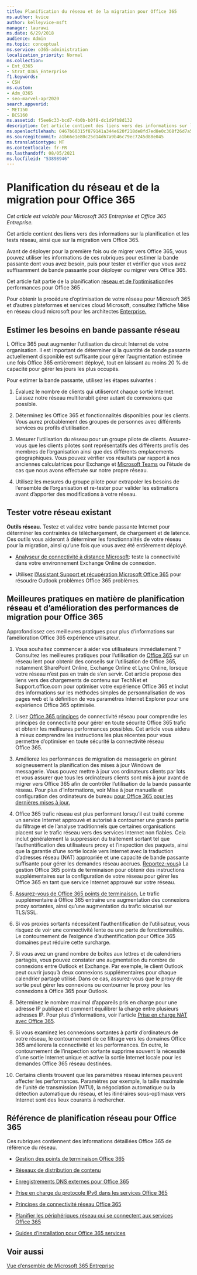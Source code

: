 ```yaml
---
title: Planification du réseau et de la migration pour Office 365
ms.author: kvice
author: kelleyvice-msft
manager: laurawi
ms.date: 6/29/2018
audience: Admin
ms.topic: conceptual
ms.service: o365-administration
localization_priority: Normal
ms.collection:
- Ent_O365
- Strat_O365_Enterprise
f1.keywords:
- CSH
ms.custom:
- Adm_O365
- seo-marvel-apr2020
search.appverid:
- MET150
- BCS160
ms.assetid: f5ee6c33-bcd7-4b0b-b0f8-dc1d9fb8d132
description: Cet article contient des liens vers des informations sur la planification, les tests et la migration réseau vers Office 365.
ms.openlocfilehash: 0467b60315f879141a344e620f218de8fd7ed8e0c368f26d7a5dd50a85a2bc84
ms.sourcegitcommit: a1b66e1e80c25d14d67a9b46c79ec7245d88e045
ms.translationtype: MT
ms.contentlocale: fr-FR
ms.lasthandoff: 08/05/2021
ms.locfileid: "53898946"
---
```

# <a name="network-and-migration-planning-for-office-365"></a>Planification du réseau et de la migration pour Office 365

*Cet article est valable pour Microsoft 365 Entreprise et Office 365 Entreprise.*

Cet article contient des liens vers des informations sur la planification et les tests réseau, ainsi que sur la migration vers Office 365.
  
Avant de déployer pour la première fois ou de migrer vers Office 365, vous pouvez utiliser les informations de ces rubriques pour estimer la bande passante dont vous avez besoin, puis pour tester et vérifier que vous avez suffisamment de bande passante pour déployer ou migrer vers Office 365.

Cet article fait partie de la planification [réseau et de l’optimisation](./network-planning-and-performance.md)des performances pour Office 365 .

Pour obtenir la procédure d’optimisation de votre réseau pour Microsoft 365 et d’autres plateformes et services cloud Microsoft, consultez l’affiche Mise en réseau cloud microsoft pour les architectes [Enterprise.](../solutions/cloud-architecture-models.md)
   
## <a name="estimate-network-bandwidth-requirements"></a>Estimer les besoins en bande passante réseau
<a name="EstimateBandwidthRequirements"> </a>

L Office 365 peut augmenter l’utilisation du circuit Internet de votre organisation. Il est important de déterminer si la quantité de bande passante actuellement disponible est suffisante pour gérer l’augmentation estimée une fois Office 365 entièrement déployé, tout en laissant au moins 20 % de capacité pour gérer les jours les plus occupés.
  
Pour estimer la bande passante, utilisez les étapes suivantes :
  
1. Évaluez le nombre de clients qui utiliseront chaque sortie Internet. Laissez notre réseau multiterabit gérer autant de connexions que possible. 
    
2. Déterminez les Office 365 et fonctionnalités disponibles pour les clients. Vous aurez probablement des groupes de personnes avec différents services ou profils d’utilisation.
    
3. Mesurer l’utilisation du réseau pour un groupe pilote de clients. Assurez-vous que les clients pilotes sont représentatifs des différents profils des membres de l’organisation ainsi que des différents emplacements géographiques. Vous pouvez vérifier vos résultats par rapport [](https://techcommunity.microsoft.com/t5/exchange-team-blog/announcing-the-exchange-client-network-bandwidth-calculator-beta/ba-p/601744) à nos anciennes calculatrices pour [](https://www.microsoft.com/itshowcase/Article/Content/631/Optimizing-network-performance-for-Microsoft-Office-365) Exchange et [Microsoft Teams](/microsoftteams/prepare-network) ou l’étude de cas que nous avons effectuée sur notre propre réseau. 
    
4. Utilisez les mesures du groupe pilote pour extrapoler les besoins de l’ensemble de l’organisation et re-tester pour valider les estimations avant d’apporter des modifications à votre réseau.
    
## <a name="test-your-existing-network"></a>Tester votre réseau existant
<a name="calculators"> </a>

 **Outils réseau.** Testez et validez votre bande passante Internet pour déterminer les contraintes de téléchargement, de chargement et de latence. Ces outils vous aideront à déterminer les fonctionnalités de votre réseau pour la migration, ainsi qu’une fois que vous avez été entièrement déployé. 
    
- [Analyseur de connectivité à distance Microsoft](https://go.microsoft.com/fwlink/p/?LinkId=517243): teste la connectivité dans votre environnement Exchange Online de connexion.
    
- Utilisez [l’Assistant Support et récupération Microsoft Office 365](https://diagnostics.office.com/#/Download?env=SOC) pour résoudre Outlook problèmes Office 365 problèmes. 
    
## <a name="best-practices-for-network-planning-and-improving-migration-performance-for-office-365"></a>Meilleures pratiques en matière de planification réseau et d’amélioration des performances de migration pour Office 365
<a name="BestPractices"> </a>

Approfondissez ces meilleures pratiques pour plus d’informations sur l’amélioration Office 365 expérience utilisateur.
  
1. Vous souhaitez commencer à aider vos utilisateurs immédiatement ? Consultez les meilleures pratiques pour l’utilisation de [Office 365](https://support.office.com/article/fd16c8d2-4799-4c39-8fd7-045f06640166) sur un réseau lent pour obtenir des conseils sur l’utilisation de Office 365, notamment SharePoint Online, Exchange Online et Lync Online, lorsque votre réseau n’est pas en train de s’en servir. Cet article propose des liens vers des chargements de contenu sur TechNet et Support.office.com pour optimiser votre expérience Office 365 et inclut des informations sur les méthodes simples de personnalisation de vos pages web et la définition de vos paramètres Internet Explorer pour une expérience Office 365 optimisée. 
    
2. Lisez [Office 365 principes](./microsoft-365-network-connectivity-principles.md) de connectivité réseau pour comprendre les principes de connectivité pour gérer en toute sécurité Office 365 trafic et obtenir les meilleures performances possibles. Cet article vous aidera à mieux comprendre les instructions les plus récentes pour vous permettre d’optimiser en toute sécurité la connectivité réseau Office 365. 
    
3. Améliorez les performances de migration de messagerie en gérant soigneusement la planification des mises à jour Windows de messagerie. Vous pouvez mettre à jour vos ordinateurs clients par lots et vous assurer que tous les ordinateurs clients sont mis à jour avant de migrer vers Office 365 afin de contrôler l’utilisation de la bande passante réseau. Pour plus d’informations, voir Mise à jour manuelle et configuration des ordinateurs de bureau [pour Office 365 pour les dernières mises à jour.](https://support.microsoft.com/gp/office-2013-365-update)
    
4. Office 365 trafic réseau est plus performant lorsqu’il est traité comme un service Internet approuvé et autorisé à contourner une grande partie du filtrage et de l’analyse traditionnels que certaines organisations placent sur le trafic réseau vers des services Internet non fiables. Cela inclut généralement la suppression du traitement sortant tel que l’authentification des utilisateurs proxy et l’inspection des paquets, ainsi que la garantie d’une sortie locale vers Internet avec la traduction d’adresses réseau (NAT) appropriée et une capacité de bande passante suffisante pour gérer les demandes réseau accrues. [Reportez-vous](https://support.office.com/article/99cab9d4-ef59-4207-9f2b-3728eb46bf9a)à La gestion Office 365 points de terminaison pour obtenir des instructions supplémentaires sur la configuration de votre réseau pour gérer les Office 365 en tant que service Internet approuvé sur votre réseau.
    
1. [Assurez-vous de Office 365 points de terminaison.](https://support.office.com/article/99cab9d4-ef59-4207-9f2b-3728eb46bf9a) Le trafic supplémentaire à Office 365 entraîne une augmentation des connexions proxy sortantes, ainsi qu’une augmentation du trafic sécurisé sur TLS/SSL.
    
2. Si vos proxies sortants nécessitent l’authentification de l’utilisateur, vous risquez de voir une connectivité lente ou une perte de fonctionnalités. Le contournement de l’exigence d’authentification pour Office 365 domaines peut réduire cette surcharge.
    
3. Si vous avez un grand nombre de boîtes aux lettres et de calendriers partagés, vous pouvez constater une augmentation du nombre de connexions entre Outlook et Exchange. Par exemple, le client Outlook peut ouvrir jusqu’à deux connexions supplémentaires pour chaque calendrier partagé utilisé. Dans ce cas, assurez-vous que le proxy de sortie peut gérer les connexions ou contourner le proxy pour les connexions à Office 365 pour Outlook.
    
4. Déterminez le nombre maximal d’appareils pris en charge pour une adresse IP publique et comment équilibrer la charge entre plusieurs adresses IP. Pour plus d'informations, voir l'article [Prise en charge NAT avec Office 365](nat-support-with-microsoft-365.md).
    
5. Si vous examinez les connexions sortantes à partir d’ordinateurs de votre réseau, le contournement de ce filtrage vers les domaines Office 365 améliorera la connectivité et les performances. En outre, le contournement de l’inspection sortante supprime souvent la nécessité d’une sortie Internet unique et active la sortie Internet locale pour les demandes Office 365 réseau destinées.
    
6. Certains clients trouvent que les paramètres réseau internes peuvent affecter les performances. Paramètres par exemple, la taille maximale de l’unité de transmission (MTU), la négociation automatique ou la détection automatique du réseau, et les itinéraires sous-optimaux vers Internet sont des lieux courants à rechercher.
    
## <a name="network-planning-reference-for-office-365"></a>Référence de planification réseau pour Office 365
<a name="NetReference"> </a>

Ces rubriques contiennent des informations détaillées Office 365 de référence du réseau.
  
- [Gestion des points de terminaison Office 365](https://support.office.com/article/99cab9d4-ef59-4207-9f2b-3728eb46bf9a)
    
- [Réseaux de distribution de contenu](content-delivery-networks.md)
    
- [Enregistrements DNS externes pour Office 365](external-domain-name-system-records.md)
    
- [Prise en charge du protocole IPv6 dans les services Office 365](ipv6-support.md)
    
- [Principes de connectivité réseau Office 365](./microsoft-365-network-connectivity-principles.md)
    
- [Planifier les périphériques réseau qui se connectent aux services Office 365](plan-for-network-devices.md)
    
- [Guides d’installation pour Office 365 services](setup-guides-for-microsoft-365.md)
 
## <a name="see-also"></a>Voir aussi

[Vue d’ensemble de Microsoft 365 Entreprise](microsoft-365-overview.md)